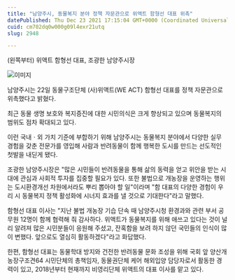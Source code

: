 ```yaml
---
title: "남양주시, 동물복지 분야 정책 자문관으로 위액트 함형선 대표 위촉"
datePublished: Thu Dec 23 2021 17:15:04 GMT+0000 (Coordinated Universal Time)
cuid: cm702dq0w000g09l4exr21utq
slug: 2948

---
```



(왼쪽부터) 위액트 함형선 대표, 조광한 남양주시장

![이미지](https://cdn.hashnode.com/res/hashnode/image/upload/v1739253084306/54fc0f5c-6193-4a9e-9714-48a3718ee7b0.jpeg)

남양주시는 22일 동물구조단체 (사)위액트(WE ACT) 함형선 대표를 정책 자문관으로 위촉했다고 밝혔다.

최근 동물 생명 보호와 복지증진에 대한 시민의식은 크게 향상되고 있으며 동물복지의 범위도 점차 확대되고 있다.

이런 국내ㆍ외 가치 기준에 부합하기 위해 남양주시는 동물복지 분야에서 다양한 실무 경험을 갖춘 전문가를 영입해 사람과 반려동물이 함께 행복한 도시를 만드는 선도적인 첫발을 내딛게 됐다.

조광한 남양주시장은 "많은 시민들이 반려동물을 통해 삶의 동력을 얻고 위안을 받는 시대에 관심과 사회적 투자를 집중할 필요가 있다. 또한 불법으로 개농장을 운영하는 행위는 도시환경개선 차원에서라도 뿌리 뽑아야 할 일"이라며 "함 대표의 다양한 경험이 우리 시 동물복지 정책 활성화에 시너지 효과를 낼 것으로 기대한다"라고 말했다.

함형선 대표 이사는 "지난 불법 개농장 기습 단속 때 남양주시청 환경과와 관련 부서 공무원 12명이 함께 협력해 줘 감사하다. 위액트가 동물복지를 위해 애쓰고 있다는 것이 널리 알려져 많은 시민분들이 응원해 주셨고, 잔혹함을 보려 하지 않던 국민들의 인식이 많이 변했다. 앞으로도 열심히 활동하겠다"라고 화답했다.

한편, 함형선 대표는 동물학대 방지와 건전한 반려동물 문화 조성을 위해 국회 앞 양산개농장구조견64 시민단체의 총책임자, 동물권단체 케어 해외입양 담당자로서 활동한 경력이 있고, 2018년부터 현재까지 비영리단체 위액트의 대표 이사를 맡고 있다.